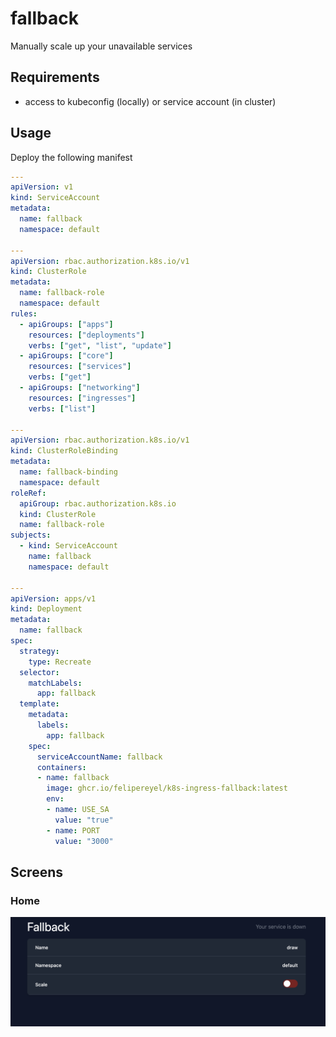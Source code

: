 # fallback

Manually scale up your unavailable services

## Requirements

- access to kubeconfig (locally) or service account (in cluster)


## Usage

Deploy the following manifest

```yaml
---
apiVersion: v1
kind: ServiceAccount
metadata:
  name: fallback
  namespace: default

---
apiVersion: rbac.authorization.k8s.io/v1
kind: ClusterRole
metadata:
  name: fallback-role
  namespace: default
rules:
  - apiGroups: ["apps"]
    resources: ["deployments"]
    verbs: ["get", "list", "update"]
  - apiGroups: ["core"]
    resources: ["services"]
    verbs: ["get"]
  - apiGroups: ["networking"]
    resources: ["ingresses"]
    verbs: ["list"]

---
apiVersion: rbac.authorization.k8s.io/v1
kind: ClusterRoleBinding
metadata:
  name: fallback-binding
  namespace: default
roleRef:
  apiGroup: rbac.authorization.k8s.io
  kind: ClusterRole
  name: fallback-role
subjects:
  - kind: ServiceAccount
    name: fallback
    namespace: default

---
apiVersion: apps/v1
kind: Deployment
metadata:
  name: fallback
spec:
  strategy:
    type: Recreate
  selector:
    matchLabels:
      app: fallback
  template:
    metadata:
      labels:
        app: fallback
    spec:
      serviceAccountName: fallback
      containers:
      - name: fallback
        image: ghcr.io/felipereyel/k8s-ingress-fallback:latest
        env:
        - name: USE_SA
          value: "true"
        - name: PORT
          value: "3000"

```

## Screens

### Home
![screenshot](screenshot/home.png)
